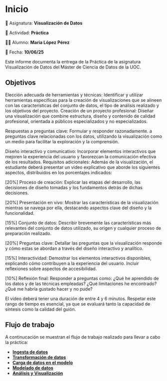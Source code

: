 # Inicio

📘 Asignatura: **Visualización de Datos**

🔖 Actividad: **Práctica**

👩‍💼 Alumno: **Maria López Pérez**

📆 Fecha: **10/06/25**

Este informe documenta la entrega de la Práctica de la asignatura Visualización de Datos del Máster de Ciencia de Datos de la UOC.   

## Objetivos

Elección adecuada de herramientas y técnicas: Identificar y utilizar herramientas específicas para la creación de visualizaciones que se alineen con las características del conjunto de datos, el tipo de análisis realizado y los objetivos del proyecto.
Creación de un proyecto profesional: Diseñar una visualización que combine estructura, diseño y contenido de calidad profesional, orientada a públicos especializados y no especializados.

Respuestas a preguntas clave: Formular y responder razonadamente. a preguntas clave relacionadas con los datos, utilizando la visualización como un medio para facilitar la exploración y la comprensión.

Diseño interactivo y comunicativo: Incorporar elementos interactivos que mejoren la experiencia del usuario y favorezcan la comunicación efectiva de los resultados.
Requisitos adicionales: Además de la visualización, el estudiante deberá presentar un video explicativo que aborde los siguientes aspectos, distribuidos en los porcentajes indicados:

[20%] Proceso de creación: Explicar las etapas del desarrollo, las decisiones de diseño tomadas y los fundamentos detrás de dichas decisiones.

[20%] Presentación en vivo: Mostrar las características de la visualización mientras se navega por ella, destacando aspectos clave del diseño y la funcionalidad.

[15%] Conjunto de datos: Describir brevemente las características más relevantes del conjunto de datos utilizado, su origen y cualquier proceso de preparación realizado.

[20%] Preguntas clave: Detallar las preguntas que la visualización responde y cómo estas se abordan a través del diseño interactivo y analítico.

[15%] Interactividad: Demostrar los elementos interactivos disponibles, explicando cómo contribuyen a la experiencia del usuario. Incluir reflexiones sobre aspectos de accesibilidad.

[10%] Reflexión final: Responder a preguntas como: ¿Qué he aprendido de los datos y de las técnicas empleadas? ¿Qué limitaciones he encontrado? ¿Qué me habría gustado hacer y no pude?

El video deberá tener una duración de entre 4 y 6 minutos. Respetar este rango de tiempo es esencial, ya que se evaluará tanto la capacidad de síntesis como la calidad del guión.


## Flujo de trabajo

A continucación se muestran el flujo de trabajo realizado para llevar a cabo la práctica:

- **[Ingesta de datos](./visualizacion/vi1.md)**
- **[Transformación de datos](./visualizacion/vi2.md)**
- **[Carga de datos en el modelo](./visualizacion/vi3.md)**
- **[Modelado de datos](./visualizacion/vi3.md)**
- **[Análisis y Visualización](./visualizacion/vi3.md)**



